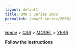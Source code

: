 ```yaml
---
layout: default
title: BMW 3 Series 2008
permalink: /bmw/3-series/2008/
---
```

[*Home*](/) > [*CAR*](/car/) > [*MODEL*](/car/model/) > [*YEAR*](/car/model/year/)

**Follow the instructions**